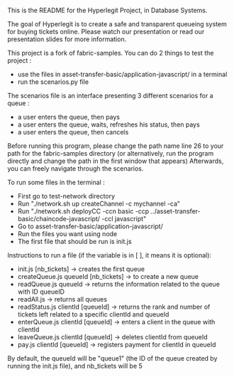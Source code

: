 This is the README for the Hyperlegit Project, in Database Systems.

The goal of Hyperlegit is to create a safe and transparent queueing system for buying tickets online. Please watch our presentation or read our presentation slides for more information.

This project is a fork of fabric-samples.
You can do 2 things to test the project :
- use the files in asset-transfer-basic/application-javascript/ in a terminal
- run the scenarios.py file

The scenarios file is an interface presenting 3 different scenarios for a queue : 
- a user enters the queue, then pays
- a user enters the queue, waits, refreshes his status, then pays
- a user enters the queue, then cancels

Before running this program, please change the path name line 26 to your path for the fabric-samples directory (or alternatively, run the program directly and change the path in the first window that appears)
Afterwards, you can freely navigate through the scenarios.

To run some files in the terminal :
- First go to test-network directory
- Run "./network.sh up createChannel -c mychannel -ca"
- Run "./network.sh deployCC -ccn basic -ccp ../asset-transfer-basic/chaincode-javascript/ -ccl javascript"
- Go to asset-transfer-basic/application-javascript/
- Run the files you want using node
- The first file that should be run is init.js

Instructions to run a file (if the variable is in [ ], it means it is optional):
- init.js [nb_tickets] -> creates the first queue
- createQueue.js queueId [nb_tickets] -> to create a new queue
- readQueue.js queueId -> returns the information related to the queue with ID queueID
- readAll.js -> returns all queues
- readStatus.js clientId [queueId] -> returns the rank and number of tickets left related to a specific clientId and queueId
- enterQueue.js clientId [queueId] -> enters a client in the queue with clientId
- leaveQueue.js clientId [queueId] -> deletes clientId from queueId
- pay.js clientId [queueId] -> registers payment for clientId in queueId

By default, the queueId will be "queue1" (the ID of the queue created by running the init.js file), and nb_tickets will be 5
